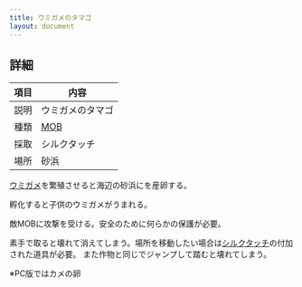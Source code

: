 ```yaml
---
title: ウミガメのタマゴ
layout: document
---
```

## 詳細

|項目|内容|
|---|---|
|説明|ウミガメのタマゴ|
|種類|[MOB](MOB)|
|採取|シルクタッチ|
|場所|砂浜|

[ウミガメ](ウミガメ)を繁殖させると海辺の砂浜にを産卵する。

孵化すると子供のウミガメがうまれる。

敵MOBに攻撃を受ける。安全のために何らかの保護が必要。

素手で取ると壊れて消えてしまう。場所を移動したい場合は[シルクタッチ](エンチャント)の付加された道具が必要。
また作物と同じでジャンプして踏むと壊れてしまう。

※PC版ではカメの卵
